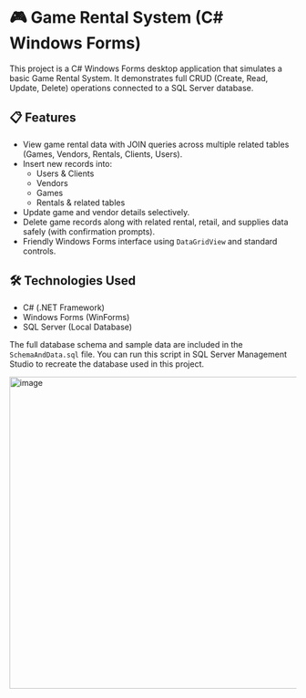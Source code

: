 # 🎮 Game Rental System (C# Windows Forms)

This project is a C# Windows Forms desktop application that simulates a basic Game Rental System. It demonstrates full CRUD (Create, Read, Update, Delete) operations connected to a SQL Server database.

## 📋 Features
- View game rental data with JOIN queries across multiple related tables (Games, Vendors, Rentals, Clients, Users).
- Insert new records into:
  - Users & Clients
  - Vendors
  - Games
  - Rentals & related tables
- Update game and vendor details selectively.
- Delete game records along with related rental, retail, and supplies data safely (with confirmation prompts).
- Friendly Windows Forms interface using `DataGridView` and standard controls.

## 🛠️ Technologies Used
- C# (.NET Framework)
- Windows Forms (WinForms)
- SQL Server (Local Database)

The full database schema and sample data are included in the `SchemaAndData.sql` file. You can run this script in SQL Server Management Studio to recreate the database used in this project.

  

<img width="1006" height="547" alt="image" src="https://github.com/user-attachments/assets/96a2f07f-18a2-4885-92f3-d0f43e120a3f" />

